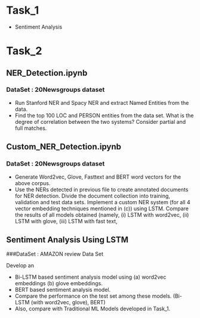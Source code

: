 
# Task_1
- Sentiment Analysis 

# Task_2

## NER_Detection.ipynb
### DataSet : 20Newsgroups dataset
- Run Stanford NER and Spacy NER and extract Named Entities from the data.
- Find the top 100 LOC and PERSON entities from the data set. What is the degree of correlation between the two systems? Consider partial and full matches.

## Custom_NER_Detection.ipynb
### DataSet : 20Newsgroups dataset
- Generate Word2vec, Glove, Fasttext and BERT word vectors for the above corpus.
- Use the NERs detected in previous file to create annotated documents for NER detection. Divide the document collection into training, validation and test data sets. 
Implement a custom NER system (for all 4 vector embedding techniques mentioned in (c)) using LSTM. Compare the results of all models obtained (namely, (i) LSTM with word2vec, (ii) LSTM with glove, (iii) LSTM with fast text,

## Sentiment Analysis Using LSTM
###DataSet : AMAZON review Data Set

Develop an 
- Bi-LSTM based sentiment analysis model using (a) word2vec embeddings (b) glove embeddings.
- BERT based sentiment analysis model. 
- Compare the performance on the test set among these models. (Bi-LSTM (with word2vec, glove), BERT) 
- Also, compare with Traditional ML Models developed in Task_1.



